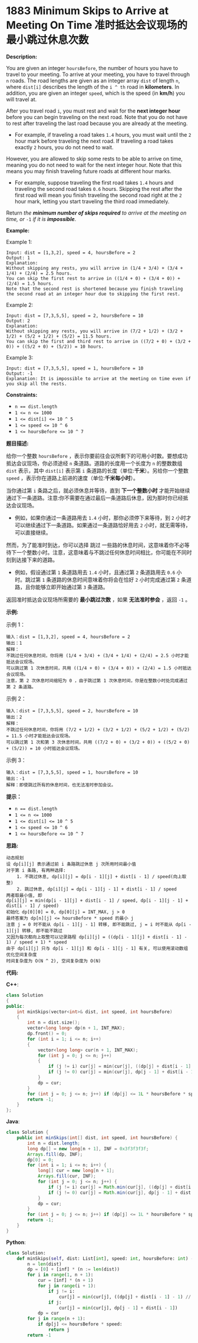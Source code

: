 # 1883 Minimum Skips to Arrive at Meeting On Time 准时抵达会议现场的最小跳过休息次数

__Description:__

You are given an integer `hoursBefore`, the number of hours you have to travel to your meeting. To arrive at your meeting, you have to travel through `n` roads. The road lengths are given as an integer array `dist` of length `n`, where `dist[i]` describes the length of the `i ^ th` road in __kilometers__. In addition, you are given an integer `speed`, which is the speed (in __km/h__) you will travel at.

After you travel road `i`, you must rest and wait for the __next integer hour__ before you can begin traveling on the next road. Note that you do not have to rest after traveling the last road because you are already at the meeting.

- For example, if traveling a road takes `1.4` hours, you must wait until the `2` hour mark before traveling the next road. If traveling a road takes exactly `2` hours, you do not need to wait.

However, you are allowed to skip some rests to be able to arrive on time, meaning you do not need to wait for the next integer hour. Note that this means you may finish traveling future roads at different hour marks.

- For example, suppose traveling the first road takes `1.4` hours and traveling the second road takes `0.6` hours. Skipping the rest after the first road will mean you finish traveling the second road right at the `2` hour mark, letting you start traveling the third road immediately.

Return _the __minimum number of skips required__ to arrive at the meeting on time, or_ `-1` _if it is __impossible___.

__Example:__

Example 1:

```text
Input: dist = [1,3,2], speed = 4, hoursBefore = 2
Output: 1
Explanation:
Without skipping any rests, you will arrive in (1/4 + 3/4) + (3/4 + 1/4) + (2/4) = 2.5 hours.
You can skip the first rest to arrive in ((1/4 + 0) + (3/4 + 0)) + (2/4) = 1.5 hours.
Note that the second rest is shortened because you finish traveling the second road at an integer hour due to skipping the first rest.
```

Example 2:

```text
Input: dist = [7,3,5,5], speed = 2, hoursBefore = 10
Output: 2
Explanation:
Without skipping any rests, you will arrive in (7/2 + 1/2) + (3/2 + 1/2) + (5/2 + 1/2) + (5/2) = 11.5 hours.
You can skip the first and third rest to arrive in ((7/2 + 0) + (3/2 + 0)) + ((5/2 + 0) + (5/2)) = 10 hours.
```

Example 3:

```text
Input: dist = [7,3,5,5], speed = 1, hoursBefore = 10
Output: -1
Explanation: It is impossible to arrive at the meeting on time even if you skip all the rests.
```

__Constraints:__

- `n == dist.length`
- `1 <= n <= 1000`
- `1 <= dist[i] <= 10 ^ 5`
- `1 <= speed <= 10 ^ 6`
- `1 <= hoursBefore <= 10 ^ 7`

__题目描述:__

给你一个整数 `hoursBefore` ，表示你要前往会议所剩下的可用小时数。要想成功抵达会议现场，你必须途经 `n` 条道路。道路的长度用一个长度为 `n` 的整数数组 `dist` 表示，其中 `dist[i]` 表示第 `i` 条道路的长度（单位:__千米__）。另给你一个整数 `speed` ，表示你在道路上前进的速度（单位:__千米每小时__）。

当你通过第 `i` 条路之后，就必须休息并等待，直到 __下一个整数小时__ 才能开始继续通过下一条道路。注意:你不需要在通过最后一条道路后休息，因为那时你已经抵达会议现场。

- 例如，如果你通过一条道路用去 `1.4` 小时，那你必须停下来等待，到 `2` 小时才可以继续通过下一条道路。如果通过一条道路恰好用去 `2` 小时，就无需等待，可以直接继续。

然而，为了能准时到达，你可以选择 跳过 一些路的休息时间，这意味着你不必等待下一个整数小时。注意，这意味着与不跳过任何休息时间相比，你可能在不同时刻到达接下来的道路。

- 例如，假设通过第 `1` 条道路用去 `1.4` 小时，且通过第 `2` 条道路用去 `0.6` 小时。跳过第 `1` 条道路的休息时间意味着你将会在恰好 `2` 小时完成通过第 `2` 条道路，且你能够立即开始通过第 `3` 条道路。

返回准时抵达会议现场所需要的 __最小跳过次数__ ，如果 __无法准时参会__ ，返回 `-1` 。

__示例:__

示例 1：

```text
输入：dist = [1,3,2], speed = 4, hoursBefore = 2
输出：1
解释：
不跳过任何休息时间，你将用 (1/4 + 3/4) + (3/4 + 1/4) + (2/4) = 2.5 小时才能抵达会议现场。
可以跳过第 1 次休息时间，共用 ((1/4 + 0) + (3/4 + 0)) + (2/4) = 1.5 小时抵达会议现场。
注意，第 2 次休息时间缩短为 0 ，由于跳过第 1 次休息时间，你是在整数小时处完成通过第 2 条道路。
```

示例 2：

```text
输入：dist = [7,3,5,5], speed = 2, hoursBefore = 10
输出：2
解释：
不跳过任何休息时间，你将用 (7/2 + 1/2) + (3/2 + 1/2) + (5/2 + 1/2) + (5/2) = 11.5 小时才能抵达会议现场。
可以跳过第 1 次和第 3 次休息时间，共用 ((7/2 + 0) + (3/2 + 0)) + ((5/2 + 0) + (5/2)) = 10 小时抵达会议现场。
```

示例 3：

```text
输入：dist = [7,3,5,5], speed = 1, hoursBefore = 10
输出：-1
解释：即使跳过所有的休息时间，也无法准时参加会议。
```

__提示：__

- `n == dist.length`
- `1 <= n <= 1000`
- `1 <= dist[i] <= 10 ^ 5`
- `1 <= speed <= 10 ^ 6`
- `1 <= hoursBefore <= 10 ^ 7`

__思路:__

```text
动态规划
设 dp[i][j] 表示通过前 i 条路跳过休息 j 次所用时间最小值
对于第 i 条路, 有两种选择:
    1. 不跳过休息, dp[i][j] = dp[i - 1][j] + dist[i - 1] / speed(向上取整)
    2. 跳过休息, dp[i][j] = dp[i - 1][j - 1] + dist[i - 1] / speed
两者取最小值, 即
dp[i][j] = min(dp[i - 1][j] + dist[i - 1] / speed, dp[i - 1][j - 1] + dist[i - 1] / speed)
初始化 dp[0][0] = 0, dp[0][j] = INT_MAX, j > 0
最终答案为 dp[n][j] <= hoursBefore * speed 的最小 j
注意 j = 0 时不能从 dp[i - 1][j - 1] 转移, 即不能跳过, j = i 时不能从 dp[i - 1][j] 转移, 即不能不跳过
又因为每次都向上取整可以记录路程 dp[i][j] = ((dp[i - 1][j] + dist[i - 1] - 1) / speed + 1) * speed
由于 dp[i][j] 只与 dp[i - 1][j] 和 dp[i - 1][j - 1] 有关, 可以使用滚动数组优化空间复杂度
时间复杂度为 O(N ^ 2), 空间复杂度为 O(N)
```

__代码:__

__C++__:

```C++
class Solution 
{
public:
    int minSkips(vector<int>& dist, int speed, int hoursBefore) 
    {
        int n = dist.size();
        vector<long long> dp(n + 1, INT_MAX);
        dp.front() = 0;
        for (int i = 1; i <= n; i++) 
        {
            vector<long long> cur(n + 1, INT_MAX);
            for (int j = 0; j <= n; j++) 
            {
                if (j != i) cur[j] = min(cur[j], ((dp[j] + dist[i - 1] - 1) / speed + 1) * speed);
                if (j != 0) cur[j] = min(cur[j], dp[j - 1] + dist[i - 1]);
            }
            dp = cur;
        }
        for (int j = 0; j <= n; j++) if (dp[j] <= 1L * hoursBefore * speed) return j;
        return -1;
    }
};
```

__Java__:

```Java
class Solution {
    public int minSkips(int[] dist, int speed, int hoursBefore) {
        int n = dist.length;
        long dp[] = new long[n + 1], INF = 0x3f3f3f3f;
        Arrays.fill(dp, INF);
        dp[0] = 0;
        for (int i = 1; i <= n; i++) {
            long[] cur = new long[n + 1];
            Arrays.fill(cur, INF);
            for (int j = 0; j <= n; j++) {
                if (j != i) cur[j] = Math.min(cur[j], ((dp[j] + dist[i - 1] - 1) / speed + 1) * speed);
                if (j != 0) cur[j] = Math.min(cur[j], dp[j - 1] + dist[i - 1]);
            }
            dp = cur;
        }
        for (int j = 0; j <= n; j++) if (dp[j] <= 1L * hoursBefore * speed) return j;
        return -1;
    }
}
```

__Python__:

```Python
class Solution:
    def minSkips(self, dist: List[int], speed: int, hoursBefore: int) -> int:
        n = len(dist)
        dp = [0] + [inf] * (n := len(dist))
        for i in range(1, n + 1):
            cur = [inf] * (n + 1)
            for j in range(i + 1):
                if j != i:
                    cur[j] = min(cur[j], ((dp[j] + dist[i - 1] - 1) // speed + 1) * speed)
                if j:
                    cur[j] = min(cur[j], dp[j - 1] + dist[i - 1])
            dp = cur
        for j in range(n + 1):
            if dp[j] <= hoursBefore * speed:
                return j
        return -1
```

